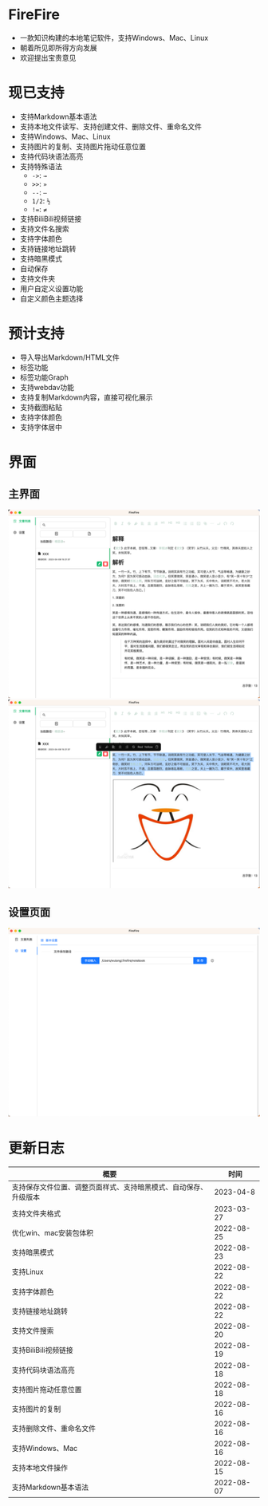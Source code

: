 # FireFire
* 一款知识构建的本地笔记软件，支持Windows、Mac、Linux
* 朝着所见即所得方向发展
* 欢迎提出宝贵意见

# 现已支持
* 支持Markdown基本语法
* 支持本地文件读写、支持创建文件、删除文件、重命名文件
* 支持Windows、Mac、Linux
* 支持图片的复制、支持图片拖动任意位置
* 支持代码块语法高亮
* 支持特殊语法
  * `->`: `→`
  * `>>`: `»`
  * `--`: `—`
  * `1/2`: `½`
  * `!=`: `≠`
* 支持BiliBili视频链接
* 支持文件名搜索
* 支持字体颜色
* 支持链接地址跳转
* 支持暗黑模式
* 自动保存
* 支持文件夹
* 用户自定义设置功能
* 自定义颜色主题选择

# 预计支持
* 导入导出Markdown/HTML文件
* 标签功能
* 标签功能Graph
* 支持webdav功能
* 支持复制Markdown内容，直接可视化展示
* 支持截图粘贴
* 支持字体颜色
* 支持字体居中

# 界面

## 主界面
![fileList.png](readme/fileList.png)
![fileList2.png](readme/fileList2.png)

## 设置页面
![setting.png](readme/setting.png)


# 更新日志
| 概要                               | 时间        |
|----------------------------------|-----------|
| 支持保存文件位置、调整页面样式、支持暗黑模式、自动保存、升级版本 | 2023-04-8 |
| 支持文件夹格式                          | 2023-03-27 |
| 优化win、mac安装包体积                   | 2022-08-25 |
| 支持暗黑模式                           | 2022-08-23 |
| 支持Linux                          | 2022-08-22 |
| 支持字体颜色                           | 2022-08-22 |
| 支持链接地址跳转                         | 2022-08-22 |
| 支持文件搜索                           | 2022-08-20 |
| 支持BiliBili视频链接                   | 2022-08-19 |
| 支持代码块语法高亮                        | 2022-08-18 |
| 支持图片拖动任意位置                       | 2022-08-18 |
| 支持图片的复制                          | 2022-08-16 |
| 支持删除文件、重命名文件                     | 2022-08-16 |
| 支持Windows、Mac                    | 2022-08-16 |
| 支持本地文件操作                         | 2022-08-15 |
| 支持Markdown基本语法                   | 2022-08-07 |